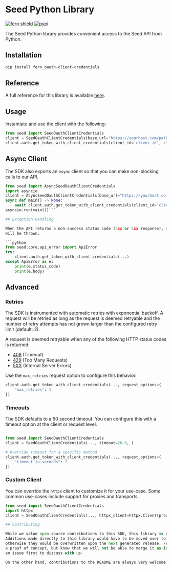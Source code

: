 # Seed Python Library

[![fern shield](https://img.shields.io/badge/%F0%9F%8C%BF-Built%20with%20Fern-brightgreen)](https://buildwithfern.com?utm_source=github&utm_medium=github&utm_campaign=readme&utm_source=Seed%2FPython)
[![pypi](https://img.shields.io/pypi/v/fern_oauth-client-credentials)](https://pypi.python.org/pypi/fern_oauth-client-credentials)

The Seed Python library provides convenient access to the Seed API from Python.

## Installation

```sh
pip install fern_oauth-client-credentials
```

## Reference

A full reference for this library is available [here](./reference.md).

## Usage

Instantiate and use the client with the following:

```python
from seed import SeedOauthClientCredentials
client = SeedOauthClientCredentials(base_url="https://yourhost.com/path/to/api", client_id="YOUR_CLIENT_ID", client_secret="YOUR_CLIENT_SECRET", )
client.auth.get_token_with_client_credentials(client_id='client_id', client_secret='client_secret', scope='scope', )
```

## Async Client

The SDK also exports an `async` client so that you can make non-blocking calls to our API.

```python
from seed import AsyncSeedOauthClientCredentials
import asyncio
client = AsyncSeedOauthClientCredentials(base_url="https://yourhost.com/path/to/api", client_id="YOUR_CLIENT_ID", client_secret="YOUR_CLIENT_SECRET", )
async def main() -> None:
    await client.auth.get_token_with_client_credentials(client_id='client_id', client_secret='client_secret', scope='scope', )
asyncio.run(main())```

## Exception Handling

When the API returns a non-success status code (4xx or 5xx response), a subclass of the following error
will be thrown.

```python
from seed.core.api_error import ApiError
try:
    client.auth.get_token_with_client_credentials(...)
except ApiError as e:
    print(e.status_code)
    print(e.body)
```

## Advanced

### Retries

The SDK is instrumented with automatic retries with exponential backoff. A request will be retried as long
as the request is deemed retryable and the number of retry attempts has not grown larger than the configured
retry limit (default: 2).

A request is deemed retryable when any of the following HTTP status codes is returned:

- [408](https://developer.mozilla.org/en-US/docs/Web/HTTP/Status/408) (Timeout)
- [429](https://developer.mozilla.org/en-US/docs/Web/HTTP/Status/429) (Too Many Requests)
- [5XX](https://developer.mozilla.org/en-US/docs/Web/HTTP/Status/500) (Internal Server Errors)

Use the `max_retries` request option to configure this behavior.

```python
client.auth.get_token_with_client_credentials(..., request_options={
    "max_retries": 1
})
```

### Timeouts

The SDK defaults to a 60 second timeout. You can configure this with a timeout option at the client or request level.

```python

from seed import SeedOauthClientCredentials
client = SeedOauthClientCredentials(..., timeout=20.0, )

# Override timeout for a specific method
client.auth.get_token_with_client_credentials(..., request_options={
    "timeout_in_seconds": 1
})
```

### Custom Client

You can override the `httpx` client to customize it for your use-case. Some common use-cases include support for proxies
and transports.

```python
from seed import SeedOauthClientCredentials
import httpx
client = SeedOauthClientCredentials(..., httpx_client=httpx.Client(proxies="http://my.test.proxy.example.com", transport=httpx.HTTPTransport(local_address="0.0.0.0"), ))```

## Contributing

While we value open-source contributions to this SDK, this library is generated programmatically.
Additions made directly to this library would have to be moved over to our generation code,
otherwise they would be overwritten upon the next generated release. Feel free to open a PR as
a proof of concept, but know that we will not be able to merge it as-is. We suggest opening
an issue first to discuss with us!

On the other hand, contributions to the README are always very welcome!
